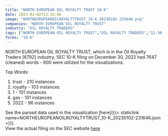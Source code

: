 ```yaml
---
title: "NORTH EUROPEAN OIL ROYALTY TRUST 10-K"
date: 2023-01-02T23:16:46
image: "NORTHEUROPEANOILROYALTYTRUST_10-K_20230102-231646.png"
companies: "NORTH EUROPEAN OIL ROYALTY TRUST"
industry: "OIL ROYALTY TRADERS"
tags: ["NORTH EUROPEAN OIL ROYALTY TRUST","OIL ROYALTY TRADERS","12-30-2022","10-K"]
forms: "10-K"
---
```

NORTH EUROPEAN OIL ROYALTY TRUST, which is in the Oil Royalty Traders [6792] industry, SEC 10-K filing on December 30, 2022 had 7647 (cleaned) words - 600 were utilized for the visualizations.

Top Words:
1. trust - 210 instances
2. royalty - 103 instances
3. 1 - 101 instances
4. gas - 101 instances
5. 2022 - 96 instances


See the parsed data used in the visualization [here]({{< staticlink name=NORTHEUROPEANOILROYALTYTRUST_10-K_20230102-231646.json >}}).  
View the actual filing on the SEC website [here](https://www.sec.gov/Archives/edgar/data/72633/0000072633-22-000015.txt)